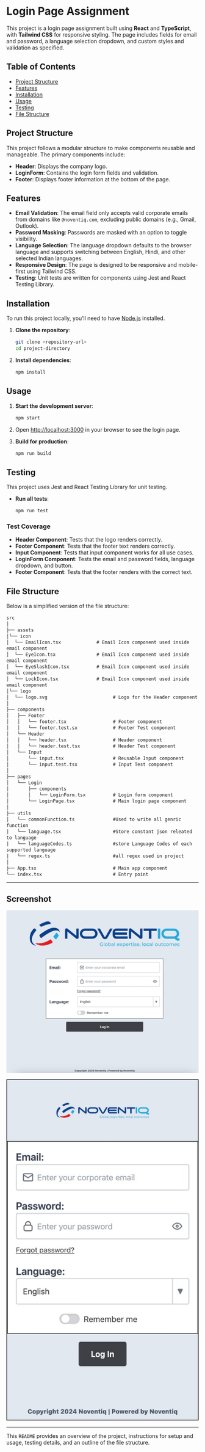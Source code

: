 
# Login Page Assignment

This project is a login page assignment built using **React** and **TypeScript**, with **Tailwind CSS** for responsive styling. The page includes fields for email and password, a language selection dropdown, and custom styles and validation as specified.

## Table of Contents

- [Project Structure](#project-structure)
- [Features](#features)
- [Installation](#installation)
- [Usage](#usage)
- [Testing](#testing)
- [File Structure](#file-structure)

## Project Structure

This project follows a modular structure to make components reusable and manageable. The primary components include:

- **Header**: Displays the company logo.
- **LoginForm**: Contains the login form fields and validation.
- **Footer**: Displays footer information at the bottom of the page.

## Features

- **Email Validation**: The email field only accepts valid corporate emails from domains like `@noventiq.com`, excluding public domains (e.g., Gmail, Outlook).
- **Password Masking**: Passwords are masked with an option to toggle visibility.
- **Language Selection**: The language dropdown defaults to the browser language and supports switching between English, Hindi, and other selected Indian languages.
- **Responsive Design**: The page is designed to be responsive and mobile-first using Tailwind CSS.
- **Testing**: Unit tests are written for components using Jest and React Testing Library.

## Installation

To run this project locally, you’ll need to have [Node.js](https://nodejs.org/) installed.

1. **Clone the repository**:
   ```bash
   git clone <repository-url>
   cd project-directory
   ```

2. **Install dependencies**:
   ```bash
   npm install
   ```

## Usage

1. **Start the development server**:
   ```bash
   npm start
   ```
   
2. Open [http://localhost:3000](http://localhost:3000) in your browser to see the login page.

3. **Build for production**:
   ```bash
   npm run build
   ```

## Testing

This project uses Jest and React Testing Library for unit testing.

- **Run all tests**:
  ```bash
  npm run test
  ```

### Test Coverage

- **Header Component**: Tests that the logo renders correctly.
- **Footer Component**: Tests that the footer text renders correctly.
- **Input Component**: Tests that input component works for all use cases.
- **LoginForm Component**: Tests the email and password fields, language dropdown, and button.
- **Footer Component**: Tests that the footer renders with the correct text.

## File Structure

Below is a simplified version of the file structure:

```
src
│
├── assets
│└── icon
│  └── EmailIcon.tsx             # Email Icon component used inside email component
│  └── EyeIcon.tsx               # Email Icon component used inside email component
│  └── EyeSlashIcon.tsx          # Email Icon component used inside email component       
│  └── LockIcon.tsx              # Email Icon component used inside email component       
│└── logo
│  └── logo.svg                        # Logo for the Header component
│
├── components
│   ├── Footer
│   │   └── footer.tsx                 # Footer component
│   │   └── footer.test.sx             # Footer Test component
│   └── Header
│   │   └── header.tsx                 # Header component
│   │   └── header.test.tsx            # Header Test component
│   └── Input
│       └── input.tsx                  # Reusable Input component
│       └── input.test.tsx             # Input Test component
│
├── pages
│   └── Login
│       ├── components
│       │   └── LoginForm.tsx          # Login form component
│       └── LoginPage.tsx              # Main login page component
│
├── utils
│   └── commonFunction.ts              #Used to write all genric function
|   └── language.tsx                   #Store constant json releated to language
|   └── languageCodes.ts               #store Language Codes of each supported language
|   └── regex.ts                       #all regex used in project
│
├── App.tsx                            # Main app component
└── index.tsx                          # Entry point
```


---

## Screenshot

![Login Page Screenshot](./src/assets/screenshot/login_page_screenshot.jpeg)


![Login Page Responsive Screenshot](./src/assets/screenshot/login_page_responsive_screenshot.jpeg)


---

This `README` provides an overview of the project, instructions for setup and usage, testing details, and an outline of the file structure.